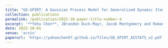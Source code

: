```yaml
---
title: "GD-GPIRT: A Gaussian Process Model for Generalized Dynamic Item Response Theory (*working paper*)"
collection: publications
permalink: /publication/2022-10-paper-title-number-4
excerpt: '**Yehu Chen**, JBrandon Duck-Mayr, Jacob Montgomery and Roman Garnett.'
date: 2022-10-01
venue: 'arxiv'
paperurl: 'https://yahoochen97.github.io/files/GD_GPIRT_AISTATS_v2.pdf'
---
```

